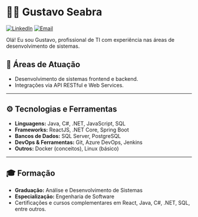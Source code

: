 # 👨‍💻 Gustavo Seabra

[![LinkedIn](https://img.shields.io/badge/-LinkedIn-blue?style=flat-square&logo=linkedin&link=https://www.linkedin.com/in/gustavoseabra87/)](https://www.linkedin.com/in/gustavoseabra87/)
[![Email](https://img.shields.io/badge/-Email-red?style=flat-square&logo=gmail&logoColor=white&link=mailto:devguga87@gmail.com)](mailto:devguga87@gmail.com)

Olá! Eu sou Gustavo, profissional de TI com experiência nas áreas de desenvolvimento de sistemas.

## 🧠 Áreas de Atuação

- Desenvolvimento de sistemas frontend e backend.
- Integrações via API RESTful e Web Services.

---

## ⚙️ Tecnologias e Ferramentas

- **Linguagens:** Java, C#, .NET, JavaScript, SQL
- **Frameworks:** ReactJS, .NET Core, Spring Boot
- **Bancos de Dados:** SQL Server, PostgreSQL
- **DevOps & Ferramentas:** Git, Azure DevOps, Jenkins
- **Outros:** Docker (conceitos), Linux (básico)

---

## 🎓 Formação

- **Graduação:** Análise e Desenvolvimento de Sistemas
-  **Especialização:** Engenharia de Software
- Certificações e cursos complementares em React, Java, C#, .NET, SQL, entre outros.
